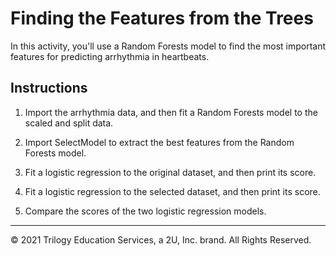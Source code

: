 # Finding the Features from the Trees

In this activity, you'll use a Random Forests model to find the most important features for predicting arrhythmia in heartbeats.

## Instructions

1. Import the arrhythmia data, and then fit a Random Forests model to the scaled and split data.

2. Import SelectModel to extract the best features from the Random Forests model.

3. Fit a logistic regression to the original dataset, and then print its score.

4. Fit a logistic regression to the selected dataset, and then print its score.

5. Compare the scores of the two logistic regression models.

- - -

© 2021 Trilogy Education Services, a 2U, Inc. brand. All Rights Reserved.
